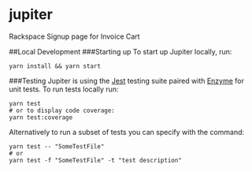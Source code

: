 # jupiter
Rackspace Signup page for Invoice Cart

##Local Development
###Starting up
To start up Jupiter locally, run:
```
yarn install && yarn start
```

###Testing
Jupiter is using the [Jest](https://jestjs.io/docs/en/getting-started) testing suite paired with [Enzyme](https://airbnb.io/enzyme/) for unit tests.
To run tests locally run:
```
yarn test 
# or to display code coverage:
yarn test:coverage
``` 


Alternatively to run a subset of tests you can specify with the command:
```
yarn test -- "SomeTestFile"
# or
yarn test -f "SomeTestFile" -t "test description" 
```


